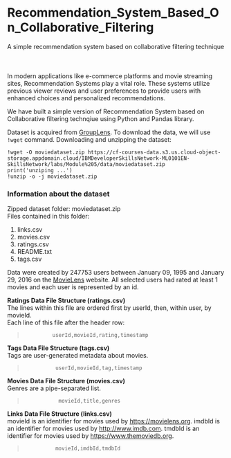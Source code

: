 # Recommendation_System_Based_On_Collaborative_Filtering
A simple recommendation system based on collaborative filtering technique
<br></br>
<br></br>
In modern applications like e-commerce platforms and movie streaming sites, Recommendation Systems play a vital role. These systems utilize previous viewer reviews and user preferences to provide users with enhanced choices and personalized recommendations.

We have built a simple version of Recommendation System based on Collaborative filtering technqiue using Python and Pandas library.

Dataset is acquired from [GroupLens](https://grouplens.org/datasets/movielens/?utm_medium=Exinfluencer&utm_source=Exinfluencer&utm_content=000026UJ&utm_term=10006555&utm_id=NA-SkillsNetwork-Channel-SkillsNetworkCoursesIBMDeveloperSkillsNetworkML0101ENSkillsNetwork1047-2022-01-01). 
To download the data, we will use `!wget` command.
Downloading and unzipping the dataset:
```
!wget -O moviedataset.zip https://cf-courses-data.s3.us.cloud-object-storage.appdomain.cloud/IBMDeveloperSkillsNetwork-ML0101EN-SkillsNetwork/labs/Module%205/data/moviedataset.zip
print('unziping ...')
!unzip -o -j moviedataset.zip 
```

### Information about the dataset
Zipped dataset folder:  moviedataset.zip    </br>
Files contained in this folder:
1. links.csv 
2. movies.csv
3. ratings.csv
4. README.txt
5. tags.csv

Data were created by 247753 users between January 09, 1995 and January 29, 2016 on the [MovieLens](http://movielens.org) website. All selected users had rated at least 1 movies and  each user is represented by an id.

**Ratings Data File Structure (ratings.csv)**   </br>
The lines within this file are ordered first by userId, then, within user, by movieId.   </br>
Each line of this file after the header row:    </br>
>              userId,movieId,rating,timestamp
              
**Tags Data File Structure (tags.csv)**   </br>
Tags are user-generated metadata about movies.    </br>
>               userId,movieId,tag,timestamp
                
**Movies Data File Structure (movies.csv)**   </br>
Genres are a pipe-separated list.   </br>
>                movieId,title,genres

**Links Data File Structure (links.csv)**     </br>
movieId is an identifier for movies used by <https://movielens.org>. imdbId is an identifier for movies used by <http://www.imdb.com>. tmdbId is an identifier for movies used by <https://www.themoviedb.org>.   </br>
>               movieId,imdbId,tmdbId
                
                

